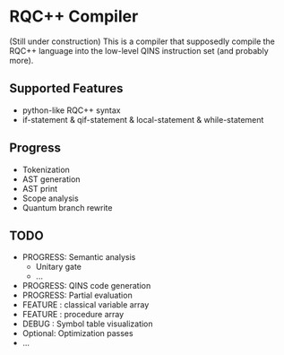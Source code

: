 # RQC++ Compiler
(Still under construction)
This is a compiler that supposedly compile the RQC++ language into the low-level QINS instruction set (and probably more). 

## Supported Features
* python-like RQC++ syntax
* if-statement & qif-statement & local-statement & while-statement

## Progress
* Tokenization
* AST generation
* AST print
* Scope analysis
* Quantum branch rewrite

## TODO
* PROGRESS: Semantic analysis
  * Unitary gate
  * ...
* PROGRESS: QINS code generation
* PROGRESS: Partial evaluation
* FEATURE : classical variable array
* FEATURE : procedure array
* DEBUG   : Symbol table visualization
* Optional: Optimization passes
* ...